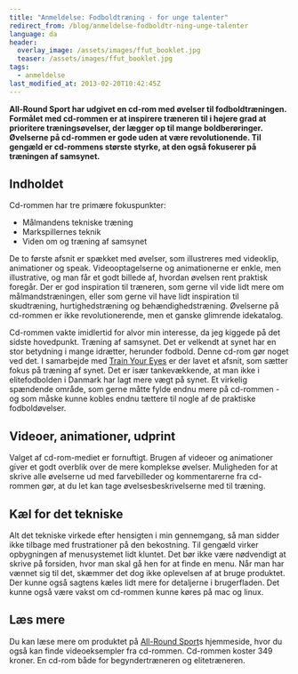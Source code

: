 ```yaml
---
title: "Anmeldelse: Fodboldtræning - for unge talenter"
redirect_from: /blog/anmeldelse-fodboldtr-ning-unge-talenter
language: da
header:
  overlay_image: /assets/images/ffut_booklet.jpg
  teaser: /assets/images/ffut_booklet.jpg
tags:
  - anmeldelse
last_modified_at: 2013-02-20T10:42:45Z
---
```


**All-Round Sport har udgivet en cd-rom med øvelser til fodboldtræningen. Formålet med cd-rommen er at inspirere træneren til i højere grad at prioritere træningsøvelser, der lægger op til mange boldberøringer. Øvelserne på cd-rommen er gode uden at være revolutionende. Til gengæld er cd-rommens største styrke, at den også fokuserer på træningen af samsynet.**

Indholdet
---------

Cd-rommen har tre primære fokuspunkter:

- Målmandens tekniske træning
- Markspillernes teknik
- Viden om og træning af samsynet

De to første afsnit er spækket med øvelser, som illustreres med videoklip, animationer og speak. Videooptagelserne og animationerne er enkle, men illustrative, og man får et godt billede af, hvordan øvelsen rent praktisk foregår. Der er god inspiration til træneren, som gerne vil vide lidt mere om målmandstræningen, eller som gerne vil have lidt inspiration til skudtræning, hurtighedstræning og behændighedstræning. Øvelserne på cd-rommen er ikke revolutionerende, men et ganske glimrende idekatalog.

Cd-rommen vakte imidlertid for alvor min interesse, da jeg kiggede på det sidste hovedpunkt. Træning af samsynet. Det er velkendt at synet har en stor betydning i mange idrætter, herunder fodbold. Denne cd-rom gør noget ved det. I samarbejde med [Train Your Eyes](http://www.tye.dk/) er der lavet et afsnit, som sætter fokus på træning af synet. Det er især tankevækkende, at man ikke i elitefodbolden i Danmark har lagt mere vægt på synet. Et virkelig spændende område, som gerne måtte fylde endnu mere på cd-rommen - og som måske kunne kobles endnu tættere til nogle af de praktiske fodboldøvelser.

Videoer, animationer, udprint
-----------------------------

Valget af cd-rom-mediet er fornuftigt. Brugen af videoer og animationer giver et godt overblik over de mere komplekse øvelser. Muligheden for at skrive alle øvelserne ud med farvebilleder og kommentarerne fra cd-rommen gør, at du let kan tage øvelsesbeskrivelserne med til træning.

Kæl for det tekniske
--------------------

Alt det tekniske virkede efter hensigten i min gennemgang, så man sidder ikke tilbage med frustrationer på den bekostning. Til gengæld virker opbygningen af menusystemet lidt kluntet. Det bør ikke være nødvendigt at skrive på forsiden, hvor man skal gå hen for at finde en menu. Når man har vænnet sig til det, skæmmer det dog ikke oplevelsen af at bruge produktet. Der kunne også sagtens kæles lidt mere for detaljerne i brugerfladen. Det kunne også være vakst om cd-rommen kunne køres på mac og linux.

Læs mere
--------

Du kan læse mere om produktet på [All-Round Sport](http://www.all-roundsport.dk/)s hjemmeside, hvor du også kan finde videoeksempler fra cd-rommen. Cd-rommen koster 349 kroner. En cd-rom både for begyndertræneren og elitetræneren.
